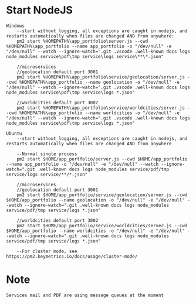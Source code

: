 # Start NodeJS
    Windows
        --start without logging, all exceptions are caught in nodejs, and restarts automatically when files are changed AND from anywhere:
        pm2 start %HOMEPATH%\app_portfolio\server.js --cwd %HOMEPATH%\app_portfolio --name app_portfolio -o "/dev/null" -e "/dev/null" --watch --ignore-watch=".git .vscode .well-known docs logs node_modules service\pdf\tmp service\logs service\**\*.json"

        //microservices 
        //geolocation default port 3001
        pm2 start %HOMEPATH%\app_portfolio\service/geolocation/server.js --cwd %HOMEPATH%\app_portfolio --name geolocation -o "/dev/null" -e "/dev/null" --watch --ignore-watch=".git .vscode .well-known docs logs node_modules service\pdf\tmp service\logs *.json"
        
        //worldcities default port 3002
        pm2 start %HOMEPATH%\app_portfolio\service/worldcities/server.js --cwd %HOMEPATH%\app_portfolio --name worldcities -o "/dev/null" -e "/dev/null" --watch --ignore-watch=".git .vscode .well-known docs logs node_modules service\pdf\tmp service\logs *.json"

    Ubuntu
        --start without logging, all exceptions are caught in nodejs, and restarts automatically when files are changed AND from anywhere
        
        --Normal single process
        pm2 start $HOME/app_portfolio/server.js --cwd $HOME/app_portfolio --name app_portfolio -o "/dev/null" -e "/dev/null" --watch --ignore-watch=".git .well-known docs logs node_modules service/pdf/tmp service/logs service/**/*.json"

        //microservices
        //geolocation default port 3001
        pm2 start $HOME/app_portfolio/service/geolocation/server.js --cwd $HOME/app_portfolio --name geolocation -o "/dev/null" -e "/dev/null" --watch --ignore-watch=".git .well-known docs logs node_modules service/pdf/tmp service/logs *.json"

        //worldcities default port 3002
        pm2 start $HOME/app_portfolio/service/worldcities/server.js --cwd $HOME/app_portfolio --name worldcities -o "/dev/null" -e "/dev/null" --watch --ignore-watch=".git .well-known docs logs node_modules service/pdf/tmp service/logs *.json"

        --For cluster mode, see https://pm2.keymetrics.io/docs/usage/cluster-mode/
# Note
    Services mail and PDF are using message queues at the moment